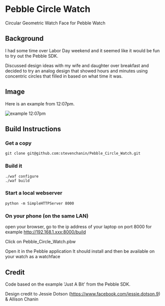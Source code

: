 # Pebble Circle Watch
Circular Geometric Watch Face for Pebble Watch

## Background
I had some time over Labor Day weekend and it seemed like it would be fun to try out the Pebble SDK.

Discussed design ideas with my wife and daughter over breakfast and decided to try an analog design that showed hours and minutes using concentric circles that filled in based on what time it was.

## Image
Here is an example from 12:07pm.

![example 12:07pm](https://raw.github.com/stevenchanin/Pebble_Circle_Watch/master/misc/example_12_07pm.jpg)

## Build Instructions
### Get a copy
	git clone git@github.com:stevenchanin/Pebble_Circle_Watch.git

### Build it
	./waf configure
	./waf build

### Start a local webserver
	python -m SimpleHTTPServer 8000

### On your phone (on the same LAN)
open your browser, go to the ip address of your laptop on port 8000
for example
	http://192.168.1.xxx:8000/build

Click on Pebble_Circle_Watch.pbw

Open it in the Pebble application
It should install and then be available on your watch as a watchface

## Credit
Code based on the example 'Just A Bit' from the Pebble SDK.

Design credit to Jessie Dotson (https://www.facebook.com/jessie.dotson.9) & Allison Chanin
